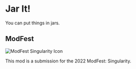 # Jar It!

You can put things in jars.

## ModFest

![ModFest Singularity Icon](https://cdn.discordapp.com/attachments/1008539448016916717/1011047045735395448/ModFest_Singularity_Banner.png)

This mod is a submission for the 2022 ModFest: Singularity.

